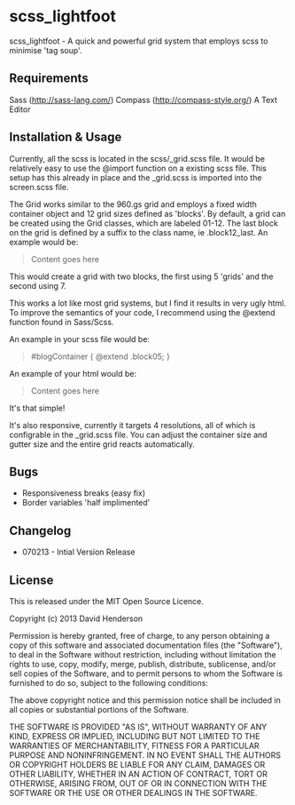 scss_lightfoot
==============

scss_lightfoot - A quick and powerful grid system that employs scss to minimise 'tag soup'.

Requirements
------------

Sass	(http://sass-lang.com/)
Compass (http://compass-style.org/)
A Text Editor

Installation & Usage
--------------------

Currently, all the scss is located in the scss/_grid.scss file. It would be relatively easy to use the @import function on a existing scss file. This setup has this already in place and the _grid.scss is imported into the screen.scss file.

The Grid works similar to the 960.gs grid and employs a fixed width container object and 12 grid sizes defined as 'blocks'. By default, a grid can be created using the Grid classes, which are labeled 01-12. The last block on the grid is defined by a suffix to the class name, ie .block12_last. An example would be:

><div class="container">
>	<div class="block05">
>		<p>Content goes here</p>	
>	</div>
>	<div class="block07_last">
>	</div>
></div>

This would create a grid with two blocks, the first using 5 'grids' and the second using 7.

This works a lot like most grid systems, but I find it results in very ugly html. To improve the semantics of your code, I recommend using the @extend function found in Sass/Scss.

An example in your scss file would be:

>#blogContainer {
>	@extend .block05;
>}

An example of your html would be:

><div class="container">
>	<div id="blogContainer">
>		<p>Content goes here</p>	
>	</div>
>	<div class="block07_last">
>	</div>
></div>

It's that simple!

It's also responsive, currently it targets 4 resolutions, all of which is configrable in the _grid.scss file. You can adjust the container size and gutter size and the entire grid reacts automatically.

Bugs
----
- Responsiveness breaks (easy fix)
- Border variables 'half implimented' 

Changelog
---------
- 070213 - Intial Version Release

License
-------
This is released under the MIT Open Source Licence.

Copyright (c) 2013 David Henderson

Permission is hereby granted, free of charge, to any person obtaining a copy of this software and associated documentation files (the "Software"), to deal in the Software without restriction, including without limitation the rights to use, copy, modify, merge, publish, distribute, sublicense, and/or sell copies of the Software, and to permit persons to whom the Software is furnished to do so, subject to the following conditions:

The above copyright notice and this permission notice shall be included in all copies or substantial portions of the Software.

THE SOFTWARE IS PROVIDED "AS IS", WITHOUT WARRANTY OF ANY KIND, EXPRESS OR IMPLIED, INCLUDING BUT NOT LIMITED TO THE WARRANTIES OF MERCHANTABILITY, FITNESS FOR A PARTICULAR PURPOSE AND NONINFRINGEMENT. IN NO EVENT SHALL THE AUTHORS OR COPYRIGHT HOLDERS BE LIABLE FOR ANY CLAIM, DAMAGES OR OTHER LIABILITY, WHETHER IN AN ACTION OF CONTRACT, TORT OR OTHERWISE, ARISING FROM, OUT OF OR IN CONNECTION WITH THE SOFTWARE OR THE USE OR OTHER DEALINGS IN THE SOFTWARE.
